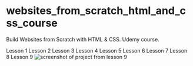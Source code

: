 # websites_from_scratch_html_and_css_course
Build Websites from Scratch with HTML &amp; CSS. Udemy course.

Lesson 1
Lesson 2
Lesson 3
Lesson 4
Lesson 5
Lesson 6
Lesson 7
Lesson 8
Lesson 9
![screenshot of project from lesson 9](img_final_scrn/lesson_9_final)
